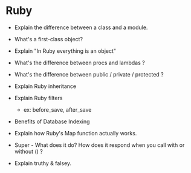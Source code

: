 # Ruby

* Explain the difference between a class and a module.

* What's a first-class object?

* Explain "In Ruby everything is an object"

* What's the difference between procs and lambdas ? 

* What's the difference between public / private / protected ?

* Explain Ruby inheritance

* Explain Ruby filters
  * ex: before_save, after_save 

* Benefits of Database Indexing

* Explain how Ruby's Map function actually works. 

* Super - What does it do? How does it respond when you call with or without () ? 

* Explain truthy & falsey. 